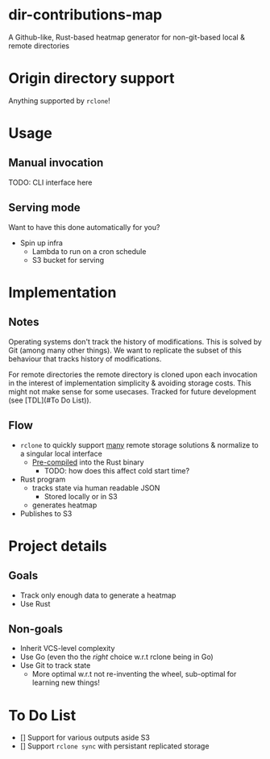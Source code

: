 # dir-contributions-map

A Github-like, Rust-based heatmap generator for non-git-based local & remote directories

# Origin directory support
Anything supported by `rclone`!

# Usage
## Manual invocation
TODO: CLI interface here

## Serving mode
Want to have this done automatically for you?
- Spin up infra
    - Lambda to run on a cron schedule
    - S3 bucket for serving

# Implementation
## Notes
Operating systems don't track the history of modifications. This is solved by
Git (among many other things). We want to replicate the subset of this behaviour
that tracks history of modifications.

For remote directories the remote directory is cloned upon each invocation in the interest of
implementation simplicity & avoiding storage costs. This might not make sense
for some usecases. Tracked for future development (see [TDL](#To Do List)).

## Flow
- `rclone` to quickly support [many](https://rclone.org/overview/) remote
  storage solutions & normalize to a singular local interface
    - [Pre-compiled](https://docs.rs/librclone/latest/librclone/) into the Rust binary
        - TODO: how does this affect cold start time?
- Rust program
    - tracks state via human readable JSON
        - Stored locally or in S3
    - generates heatmap
- Publishes to S3

# Project details
## Goals
- Track only enough data to generate a heatmap
- Use Rust

## Non-goals
- Inherit VCS-level complexity
- Use Go (even tho the _right_ choice w.r.t rclone being in Go)
- Use Git to track state
    - More optimal w.r.t not re-inventing the wheel, sub-optimal for learning
      new things!

# To Do List
- [] Support for various outputs aside S3
- [] Support `rclone sync` with persistant replicated storage
